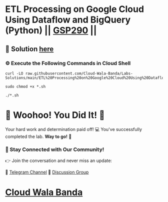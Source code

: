 # ETL Processing on Google Cloud Using Dataflow and BigQuery (Python) || [GSP290](https://www.cloudskillsboost.google/focuses/3460?parent=catalog) ||

## 🔑 Solution [here](https://youtu.be/NTxM2b4dBuY)

### ⚙️ Execute the Following Commands in Cloud Shell

```
curl -LO raw.githubusercontent.com/Cloud-Wala-Banda/Labs-Solutions/main/ETL%20Processing%20on%20Google%20Cloud%20Using%20Dataflow%20and%20BigQuery%20Python/gsp290.sh

sudo chmod +x *.sh

./*.sh
```

# 🎉 Woohoo! You Did It! 🎉

Your hard work and determination paid off! 💻
You've successfully completed the lab. **Way to go!** 🚀

### 💬 Stay Connected with Our Community!

👉 Join the conversation and never miss an update:

📢 [Telegram Channel](https://t.me/cloudwalabanda)
👥 [Discussion Group](https://t.me/cloudwalabandachats)

# [Cloud Wala Banda](https://www.youtube.com/@cloudwalabanda)
